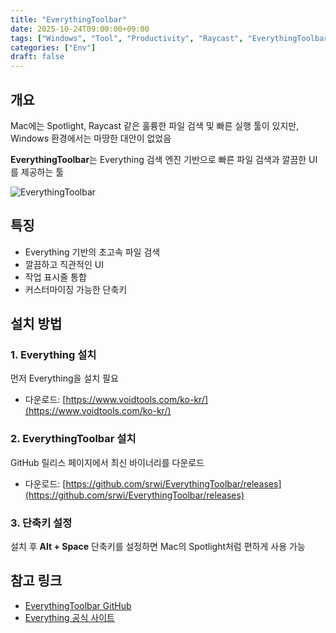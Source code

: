 ```yaml
---
title: "EverythingToolbar"
date: 2025-10-24T09:00:00+09:00
tags: ["Windows", "Tool", "Productivity", "Raycast", "EverythingToolbar"]
categories: ["Env"]
draft: false
---
```


## 개요

Mac에는 Spotlight, Raycast 같은 훌륭한 파일 검색 및 빠른 실행 툴이 있지만, Windows 환경에서는 마땅한 대안이 없었음

**EverythingToolbar**는 Everything 검색 엔진 기반으로 빠른 파일 검색과 깔끔한 UI를 제공하는 툴

![EverythingToolbar](/images/everythingtoolbar.gif)

## 특징

- Everything 기반의 초고속 파일 검색
- 깔끔하고 직관적인 UI
- 작업 표시줄 통합
- 커스터마이징 가능한 단축키

## 설치 방법

### 1. Everything 설치

먼저 Everything을 설치 필요

- 다운로드: [https://www.voidtools.com/ko-kr/](https://www.voidtools.com/ko-kr/)

### 2. EverythingToolbar 설치

GitHub 릴리스 페이지에서 최신 바이너리를 다운로드

- 다운로드: [https://github.com/srwi/EverythingToolbar/releases](https://github.com/srwi/EverythingToolbar/releases)

### 3. 단축키 설정

설치 후 **Alt + Space** 단축키를 설정하면 Mac의 Spotlight처럼 편하게 사용 가능

## 참고 링크

- [EverythingToolbar GitHub](https://github.com/srwi/EverythingToolbar)
- [Everything 공식 사이트](https://www.voidtools.com/ko-kr/)
